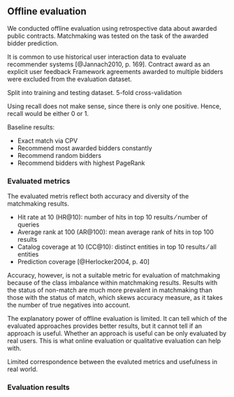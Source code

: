 ## Offline evaluation

<!--
### Implementation notes

* Start a new Clojure project `matchmaker-evaluation`.
* Evaluation accepts input in EDN with matchmaking results.
* Define a schema of the matchmaking results:
  * Rank: HR@k, MRR@k
  * CC@k (catalog coverage)
* Copy and paste evalution metrics from the original `matchmaker` project.
* Incanter visualizations
-->

We conducted offline evaluation using retrospective data about awarded public contracts.
Matchmaking was tested on the task of the awarded bidder prediction.

It is common to use historical user interaction data to evaluate recommender systems [@Jannach2010, p. 169].
Contract award as an explicit user feedback
Framework agreements awarded to multiple bidders were excluded from the evaluation dataset.

Split into training and testing dataset.
5-fold cross-validation
<!-- Should we split by time? For example, use 8 years (2006-2014) as training and 2 years (2015-2016) for testing? -->

Using recall does not make sense, since there is only one positive. Hence, recall would be either 0 or 1.
<!-- = unary rating -->

Baseline results:

* Exact match via CPV
* Recommend most awarded bidders constantly
* Recommend random bidders
* Recommend bidders with highest PageRank

<!--
TODO: Refer to Maidel (2008) in the discussion of setting the weights of expanded concepts:
* V. Maidel, P. Shoval, B. Shapira, and M. Taieb-Maimon, Evaluation of an ontology- content based filtering method for a personalized newspaper, Proceedings of the 2008 ACM Conference on Recommender Systems (RecSys ’08) Lawsanne, Switzerland) (Pearl Pu, Derek Bridge, Bamshad Mobasher, and Francisco Ricci, eds.), ACM, 2008, pp. 91–98.
Additionally, Maidel (ibid.) showed that weighting concepts (e.g., by TF-IDF) does not have an impact.

Discuss internal validity of the proposed evaluation design:
*"Internal validity refers to the extent to which the effects observed are due to the controlled test conditions (e.g., the varying of a recommendation algorithm’s parameters) instead of differences in the set of participants   (predispositions) or uncontrolled/unknown external effects."* [@Jannach2010, p. 168]
-->

### Evaluated metrics

The evaluated metris reflect both accuracy and diversity of the matchmaking results.

* Hit rate at 10 (HR@10): number of hits in top 10 results ⁄ number of queries
  <!-- More commonly named HitRatio -->
* Average rank at 100 (AR@100): mean average rank of hits in top 100 results
* Catalog coverage at 10 (CC@10): distinct entities in top 10 results ⁄ all entities
* Prediction coverage [@Herlocker2004, p. 40]

<!--
Why did we drop Mean Reciprocal Rank (MRR)?

Diversity of results is often low in case-based recommenders based on similarity-based retrieval.
There are several strategies to mitigate this issue:
- Bounded greedy selection: minimizes total similarity in the result set, while maximizing total similarity of the result set to the query.
-->

<!--
http://videolectures.net/eswc2014_di_noia_linked/?q=di%20noia
The task 2 of the challenge used F1-measure @ top 5.
The evaluation of task 3 on diversity is evaluated using intra-list diversity (ILD) with only dcterms:subject and dbo:author. We can also restrict the ILD to few properties (or property paths).
-->

Accuracy, however, is not a suitable metric for evaluation of matchmaking because of the class imbalance within matchmaking results. <!-- [@Christen2012] -->
Results with the status of non-match are much more prevalent in matchmaking than those with the status of match, which skews accuracy measure, as it takes the number of true negatives into account.

<!--
User coverage: a share of bidders for which the system is able of recommending contracts.
Use a more content-based approach (leveraging data from ARES) for cold-start users (i.e. those without an awarded contract)?
Alternative solutions:
* Users may subscribe to recommendations for other users. For example, they may be asked to list their competitors, who were awarded public contracts, and be subscribed to their recommendations.
* Ask users to rate a sample of public contracts either as relevant or irrelevant. The sample must be chosen in order to maximize the insight learnt from the rating, e.g., the sample should be generated dynamically to increase its overall diversity.
-->

The explanatory power of offline evaluation is limited.
It can tell which of the evaluated approaches provides better results, but it cannot tell if an approach is useful.
Whether an approach is useful can be only evaluated by real users.
This is what online evaluation or qualitative evaluation can help with.

Limited correspondence between the evaluted metrics and usefulness in real world.

### Evaluation results

<!--
Evaluate statistical significance using Wilcoxon signed-rank test.
-->
